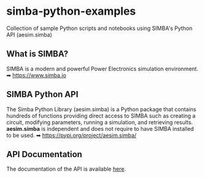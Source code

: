 # simba-python-examples
Collection of sample Python scripts and notebooks using SIMBA's Python API (aesim.simba)

## What is SIMBA?
SIMBA is a modern and powerful Power Electronics simulation environment.
➡ https://www.simba.io

## SIMBA Python API 
The Simba Python Library (aesim.simba) is a Python package that contains hundreds of functions providing direct access to SIMBA such as creating a circuit, modifying parameters, running a simulation, and retrieving results. __aesim.simba__ is independent and does not require to have SIMBA installed to be used.
➡ https://pypi.org/project/aesim.simba/

## API Documentation
The documentation of the API is available [here](https://www.simba.io/doc/python_api/api_index/).
